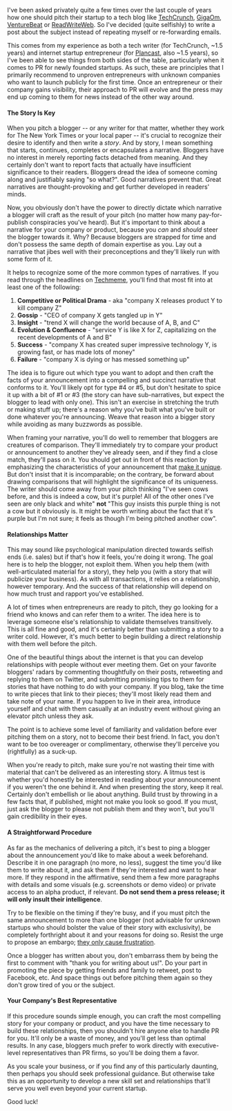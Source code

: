 <p>I've been asked privately quite a few times over the last couple of years how one should pitch their startup to a tech blog like <a href="http://techcrunch.com">TechCrunch</a>, <a href="http://gigaom.com">GigaOm</a>, <a href="http://venturebeat.com">VentureBeat</a> or <a href="http://readwriteweb.com">ReadWriteWeb</a>. So I've decided (quite selfishly) to write a post about the subject instead of repeating myself or re-forwarding emails.</p>

<p>This comes from my experience as both a tech writer (for TechCrunch, ~1.5 years) and internet startup entrepreneur (for <a href="http://plancast.com">Plancast</a>, also ~1.5 years), so I've been able to see things from both sides of the table, particularly when it comes to PR for newly founded startups. As such, these are principles that I primarily recommend to unproven entrepreneurs with unknown companies who want to launch publicly for the first time. Once an entrepreneur or their company gains visibility, their approach to PR will evolve and the press may end up coming to them for news instead of the other way around.</p>

<h4>The Story Is Key</h4>

<p>When you pitch a blogger -- or any writer for that matter, whether they work for The New York Times or your local paper -- it's crucial to recognize their desire to identify and then write a <em>story</em>. And by story, I mean something that starts, continues, completes or encapsulates a narrative. Bloggers have no interest in merely reporting facts detached from meaning. And they certainly don't want to report facts that actually have insufficient significance to their readers. Bloggers dread the idea of someone coming along and justifiably saying "so what?". Good narratives prevent that. Great narratives are thought-provoking and get further developed in readers' minds.</p>

<p>Now, you obviously don't have the power to directly dictate which narrative a blogger will craft as the result of your pitch (no matter how many pay-for-publish conspiracies you've heard). But it's important to think about a narrative for your company or product, because you <em>can</em> and <em>should</em> steer the blogger towards it. Why? Because bloggers are strapped for time and don't possess the same depth of domain expertise as you. Lay out a narrative that jibes well with their preconceptions and they'll likely run with some form of it.</p>

<p>It helps to recognize some of the more common types of narratives. If you read through the headlines on <a href="http://techmeme.com/">Techmeme</a>, you'll find that most fit into at least one of the following:</p>

<ol>
<li><strong>Competitive or Political Drama</strong> - aka "company X releases product Y to kill company Z"</li>
<li><strong>Gossip</strong> - "CEO of company X gets tangled up in Y"</li>
<li><strong>Insight</strong> - "trend X will change the world because of A, B, and C"</li>
<li><strong>Evolution & Confluence</strong> - "service Y is like X for Z, capitalizing on the recent developments of A and B"</li>
<li><strong>Success</strong> - "company X has created super impressive technology Y, is growing fast, or has made lots of money"</li>
<li><strong>Failure</strong> - "company X is dying or has messed something up"</li>
</ol>

<p>The idea is to figure out which type you want to adopt and then craft the facts of your announcement into a compelling and succinct narrative that conforms to it. You'll likely opt for type #4 or #5, but don't hesitate to spice it up with a bit of #1 or #3 (the story can have sub-narratives, but expect the blogger to lead with only one). This isn't an exercise in stretching the truth or making stuff up; there's a reason why you've built what you've built or done whatever you're announcing. Weave that reason into a bigger story while avoiding as many buzzwords as possible.</p>

<p>When framing your narrative, you'll do well to remember that bloggers are creatures of comparison. They'll immediately try to compare your product or announcement to another they've already seen, and if they find a close match, they'll pass on it. You should get out in front of this reaction by emphasizing the characteristics of your announcement that <a href="http://www.sethgodin.com/purple/">make it unique</a>. But don't insist that it is incomparable; on the contrary, be forward about drawing comparisons that will highlight the significance of its uniqueness. The writer should come away from your pitch thinking "I've seen cows before, and this is indeed a cow, but it's purple! All of the other ones I've seen are only black and white" <strong>not</strong> "This guy insists this purple thing is not a cow but it obviously is. It might be worth writing about the fact that it's purple but I'm not sure; it feels as though I'm being pitched another cow".</p>

<h4>Relationships Matter</h4>

<p>This may sound like psychological manipulation directed towards selfish ends (i.e. sales) but if that's how it feels, you're doing it wrong. The goal here is to help the blogger, not exploit them. When you help them (with well-articulated material for a story), they help you (with a story that will publicize your business). As with all transactions, it relies on a relationship, however temporary. And the success of that relationship will depend on how much trust and rapport you've established.</p>

<p>A lot of times when entrepreneurs are ready to pitch, they go looking for a friend who knows and can refer them to a writer. The idea here is to leverage someone else's relationship to validate themselves transitively. This is all fine and good, and it's certainly better than submitting a story to a writer cold. However, it's much better to begin building a direct relationship with them well before the pitch.</p>

<p>One of the beautiful things about the internet is that you can develop relationships with people without ever meeting them. Get on your favorite bloggers' radars by commenting thoughtfully on their posts, retweeting and replying to them on Twitter, and submitting promising tips to them for stories that have nothing to do with your company. If you blog, take the time to write pieces that link to their pieces; they'll most likely read them and take note of your name. If you happen to live in their area, introduce yourself and chat with them casually at an industry event without giving an elevator pitch unless they ask.</p>

<p>The point is to achieve some level of familiarity and validation before ever pitching them on a story, not to become their best friend. In fact, you don't want to be too overeager or complimentary, otherwise they'll perceive you (rightfully) as a suck-up.</p>

<p>When you're ready to pitch, make sure you're not wasting their time with material that can't be delivered as an interesting story. A litmus test is whether you'd honestly be interested in reading about your announcement if you weren't the one behind it. And when presenting the story, keep it real. Certainly don't embellish or lie about anything. Build trust by throwing in a few facts that, if published, might not make you look so good. If you must, just ask the blogger to please not publish them and they won't, but you'll gain credibility in their eyes.</p>

<h4>A Straightforward Procedure</h4>

<p>As far as the mechanics of delivering a pitch, it's best to ping a blogger about the announcement you'd like to make about a week beforehand. Describe it in one paragraph (no more, no less), suggest the time you'd like them to write about it, and ask them if they're interested and want to hear more. If they respond in the affirmative, send them a few more paragraphs with details and some visuals (e.g. screenshots or demo video) or private access to an alpha product, if relevant. <strong>Do not send them a press release; it will only insult their intelligence</strong>. </p>

<p>Try to be flexible on the timing if they're busy, and if you must pitch the same announcement to more than one blogger (not advisable for unknown startups who should bolster the value of their story with exclusivity), be completely forthright about it and your reasons for doing so. Resist the urge to propose an embargo; <a href="http://techcrunch.com/2008/12/17/death-to-the-embargo/">they only cause frustration</a>.</p>

<p>Once a blogger has written about you, don't embarrass them by being the first to comment with "thank you for writing about us!". Do your part in promoting the piece by getting friends and family to retweet, post to Facebook, etc. And space things out before pitching them again so they don't grow tired of you or the subject. </p>

<h4>Your Company's Best Representative</h4>

<p>If this procedure sounds simple enough, you can craft the most compelling story for your company or product, and you have the time necessary to build these relationships, then you shouldn't hire anyone else to handle PR for you. It'll only be a waste of money, and you'll get less than optimal results. In any case, bloggers much prefer to work directly with executive-level representatives than PR firms, so you'll be doing them a favor.</p>

<p>As you scale your business, or if you find any of this particularly daunting, then perhaps you should seek professional guidance. But otherwise take this as an opportunity to develop a new skill set and relationships that'll serve you well even beyond your current startup.</p>

<p>Good luck!</p>